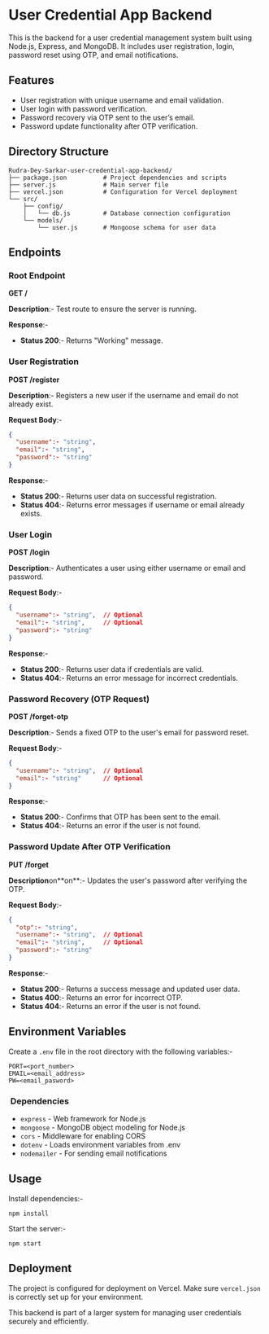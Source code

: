 # User Credential App Backend

This is the backend for a user credential management system built using Node.js, Express, and MongoDB. It includes user registration, login, password reset using OTP, and email notifications.

## Features

- User registration with unique username and email validation.
- User login with password verification.
- Password recovery via OTP sent to the user’s email.
- Password update functionality after OTP verification.

## Directory Structure

```
Rudra-Dey-Sarkar-user-credential-app-backend/
├── package.json          # Project dependencies and scripts
├── server.js             # Main server file
├── vercel.json           # Configuration for Vercel deployment
└── src/
    ├── config/
    │   └── db.js         # Database connection configuration
    └── models/
        └── user.js       # Mongoose schema for user data
```

## Endpoints

### Root Endpoint

**GET /**

**Description**:- Test route to ensure the server is running.

**Response**:-

- **Status 200**:- Returns "Working" message.

### User Registration

**POST /register**

**Description**:- Registers a new user if the username and email do not already exist.

**Request Body**:-

```json
{
  "username":- "string",
  "email":- "string",
  "password":- "string"
}
```

**Response**:-

- **Status 200**:- Returns user data on successful registration.
- **Status 404**:- Returns error messages if username or email already exists.

### User Login

**POST /login**

**Description**:- Authenticates a user using either username or email and password.

**Request Body**:-

```json
{
  "username":- "string",  // Optional
  "email":- "string",     // Optional
  "password":- "string"
}
```

**Response**:-

- **Status 200**:- Returns user data if credentials are valid.
- **Status 404**:- Returns an error message for incorrect credentials.

### Password Recovery (OTP Request)

**POST /forget-otp**

**Description**:- Sends a fixed OTP to the user's email for password reset.

**Request Body**:-

```json
{
  "username":- "string",  // Optional
  "email":- "string"      // Optional
}
```

**Response**:-

- **Status 200**:- Confirms that OTP has been sent to the email.
- **Status 404**:- Returns an error if the user is not found.

### Password Update After OTP Verification

**PUT /forget**

**Description**on\*\*on\*\*:- Updates the user's password after verifying the OTP.

**Request Body**:-

```json
{
  "otp":- "string",
  "username":- "string",  // Optional
  "email":- "string",     // Optional
  "password":- "string"
}
```

**Response**:-

- **Status 200**:- Returns a success message and updated user data.
- **Status 400**:- Returns an error for incorrect OTP.
- **Status 404**:- Returns an error if the user is not found.

## Environment Variables

Create a `.env` file in the root directory with the following variables:-

```
PORT=<port_number>
EMAIL=<email_address>
PW=<email_pasword>
```

###  Dependencies

- `express` - Web framework for Node.js
- `mongoose` - MongoDB object modeling for Node.js
- `cors` - Middleware for enabling CORS
- `dotenv` - Loads environment variables from .env
- `nodemailer` - For sending email notifications

## Usage

Install dependencies:-

```
npm install
```

Start the server:-

```
npm start
```

## Deployment

The project is configured for deployment on Vercel. Make sure `vercel.json` is correctly set up for your environment.

This backend is part of a larger system for managing user credentials securely and efficiently.

